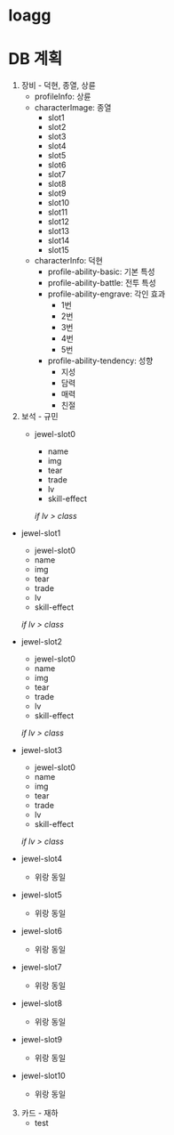 # loagg

DB 계획
=============
1. 장비 - 덕현, 종열, 상륜
    * profileInfo: 상륜
    * characterImage: 종열
      * slot1
      * slot2
      * slot3
      * slot4
      * slot5
      * slot6
      * slot7
      * slot8
      * slot9
      * slot10
      * slot11
      * slot12
      * slot13
      * slot14
      * slot15
    * characterInfo: 덕현
      * profile-ability-basic: 기본 특성
      * profile-ability-battle: 전투 특성
      * profile-ability-engrave: 각인 효과
        * 1번
        * 2번
        * 3번
        * 4번
        * 5번
      * profile-ability-tendency: 성향
        * 지성
        * 담력
        * 매력
        * 친절
2. 보석 - 규민
   * jewel-slot0
     * name
     * img
     * tear
     * trade
     * lv
     * skill-effect
     
     *if lv > class*

  * jewel-slot1
    * jewel-slot0
    * name
    * img
    * tear
    * trade
    * lv
    * skill-effect
     
    *if lv > class*

  * jewel-slot2
    * jewel-slot0
    * name
    * img
    * tear
    * trade
    * lv
    * skill-effect
     
    *if lv > class*

  * jewel-slot3
    * jewel-slot0
    * name
    * img
    * tear
    * trade
    * lv
    * skill-effect
     
    *if lv > class*

  * jewel-slot4
    * 위랑 동일
  * jewel-slot5
    * 위랑 동일
  * jewel-slot6
    * 위랑 동일
  * jewel-slot7
    * 위랑 동일
  * jewel-slot8
    * 위랑 동일
  * jewel-slot9
    * 위랑 동일
  * jewel-slot10
    * 위랑 동일
3. 카드 - 재하
   * test
